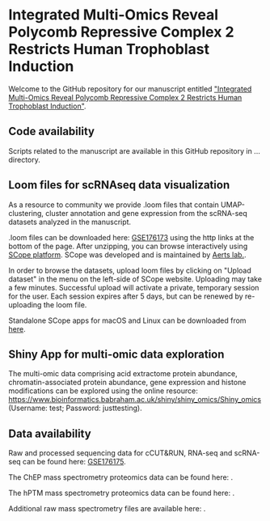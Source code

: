 # Integrated Multi-Omics Reveal Polycomb Repressive Complex 2 Restricts Human Trophoblast Induction
Welcome to the GitHub repository for our manuscript entitled ["Integrated Multi-Omics Reveal Polycomb Repressive Complex 2 Restricts Human Trophoblast Induction"](https://www...).

## Code availability
Scripts related to the manuscript are available in this GitHub repository in ... directory.

## Loom files for scRNAseq data visualization
As a resource to community we provide .loom files that contain UMAP-clustering, cluster annotation and gene expression from the scRNA-seq datasets analyzed in the manuscript. 

.loom files can be downloaded here: [GSE176173](https://www.ncbi.nlm.nih.gov/geo/...) using the http links at the bottom of the page. After unzipping, you can browse interactively using [SCope platform](https://scope.aertslab.org). SCope was developed and is maintained by [Aerts lab.](https://www.aertslab.org/).

In order to browse the datasets, upload loom files by clicking on "Upload dataset" in the menu on the left-side of SCope website. Uploading may take a few minutes. Successful upload will activate a private, temporary session for the user. Each session expires after 5 days, but can be renewed by re-uploading the loom file. 

Standalone SCope apps for macOS and Linux can be downloaded from [here](https://github.com/aertslab/SCope/releases).

## Shiny App for multi-omic data exploration 
The multi-omic data comprising acid extractome protein abundance, chromatin-associated protein abundance, gene expression and histone modifications can be explored using the online resource: https://www.bioinformatics.babraham.ac.uk/shiny/shiny_omics/Shiny_omics (Username: test; Password: justtesting).

## Data availability
Raw and processed sequencing data for  cCUT&RUN, RNA-seq and scRNA-seq can be found here: [GSE176175](http://www.ncbi.nlm.nih.gov/geo/...).

The ChEP mass spectrometry proteomics data can be found here: [](https://www.ebi.ac.uk/pride/...).

The hPTM mass spectrometry proteomics data can be found here: [](https://www.ebi.ac.uk/pride/...).

Additional raw mass spectrometry files are available here: [](http://chorusproject.org/...).


